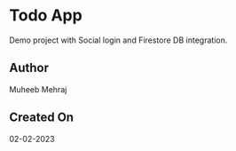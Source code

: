 # Todo App

Demo project with Social login and Firestore DB integration.

## Author
Muheeb Mehraj
## Created On
02-02-2023